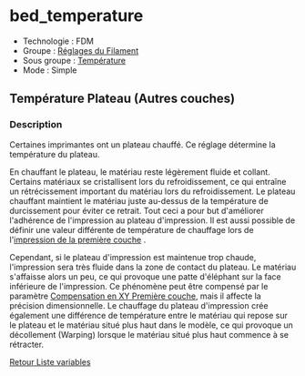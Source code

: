 # bed_temperature

* Technologie : FDM
* Groupe : [Réglages du Filament](../filament_settings/filament_settings.md)
* Sous groupe : [Température](../filament_settings/filament_settings.md#température)
* Mode : Simple

## Température Plateau (Autres couches)

### Description

Certaines imprimantes ont un plateau chauffé. Ce réglage détermine la température du plateau.

En chauffant le plateau, le matériau reste légèrement fluide et collant. Certains matériaux se cristallisent lors du refroidissement, ce qui entraîne un rétrécissement important du matériau lors du refroidissement. Le plateau chauffant maintient le matériau juste au-dessus de la température de durcissement pour éviter ce retrait. Tout ceci a pour but d'améliorer l'adhérence de l'impression au plateau d'impression. Il est aussi possible de définir une valeur différente de température de chauffage lors de l'[impression de la première couche](first_layer_temperature.md) .

Cependant, si le plateau d'impression est maintenue trop chaude, l'impression sera très fluide dans la zone de contact du plateau. Le matériau s'affaisse alors un peu, ce qui provoque une patte d'éléphant sur la face inférieure de l'impression. Ce phénomène peut être compensé par le paramètre [Compensation en XY Première couche](first_layer_size_compensation.md), mais il affecte la précision dimensionnelle. Le chauffage du plateau d'impression crée également une différence de température entre le matériau qui repose sur le plateau et le matériau situé plus haut dans le modèle, ce qui provoque un décollement (Warping) lorsque le matériau situé plus haut commence à se rétracter.


[Retour Liste variables](variable_list.md)